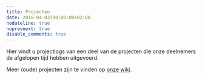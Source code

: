 ```yaml
---
title: Projecten
date: 2018-04-03T00:00:00+02:00
nodateline: true
noprevnext: true
disable_comments: true
---
```


Hier vindt u projectlogs van een deel van de projecten die onze deelnemers
de afgelopen tijd hebben uitgevoerd.


Meer (oude) projecten zijn te vinden op [onze wiki](https://wiki.tkkrlab.nl/tkkrlab.nl/wiki/Projects.html).
